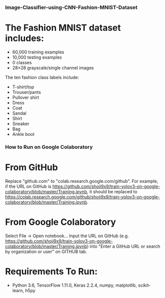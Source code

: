 ### Image-Classifier-using-CNN-Fashion-MNIST-Dataset

# The Fashion MNIST dataset includes:

* 60,000 training examples
* 10,000 testing examples
* 0 classes
* 28×28 grayscale/single channel images

The ten fashion class labels include:

* T-shirt/top
* Trouser/pants
* Pullover shirt
* Dress
* Coat
* Sandal
* Shirt
* Sneaker
* Bag
* Ankle boot

### How to Run on Google Colaboratory
# From GitHub
Replace "github.com" to "colab.research.google.com/github". For example, if the URL on GitHub is https://github.com/shoji9x9/train-yolov3-on-google-colaboratory/blob/master/Training.ipynb, it should be replaced to https://colab.research.google.com/github/shoji9x9/train-yolov3-on-google-colaboratory/blob/master/Training.ipynb.

# From Google Colaboratory
Select File -> Open notebook...
Input the URL on GitHub (e.g. https://github.com/shoji9x9/train-yolov3-on-google-colaboratory/blob/master/Training.ipynb) into "Enter a GitHub URL or search by organization or user" on GITHUB tab.


# Requirements To Run:
* Python 3.6, TensorFlow 1.11.0, Keras 2.2.4, numpy, matplotlib, scikit-learn, h5py

